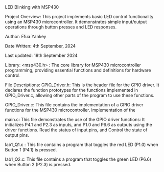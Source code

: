  LED Blinking with MSP430

Project Overview:
This project implements basic LED control functionality using an MSP430 microcontroller. It demonstrates simple input/output operations through button presses and LED responses.

Author: Efua Yankey

Date Written: 4th September, 2024

Last updated: 18th September 2024

Library:
<msp430.h> : The core library for MSP430 microcontroller programming, providing essential functions and definitions for hardware control.

File Descriptions:
GPIO_Driver.h: This is the header file for the GPIO driver. It declares the function prototypes for the functions implemented in GPIO_Driver.c, allowing other parts of the program to use these functions.

GPIO_Driver.c: This file contains the implementation of a GPIO driver functions for the MSP430 microcontroller. Implementation of the 

main.c: This file demonstrates the use of the GPIO driver functions: It initializes P4.1 and P2.3 as inputs, and P1.0 and P6.6 as outputs using the driver functions. Read the status of input pins, and Control the state of output pins.

lab1_Q1.c : This file contains a program that toggles the red LED (P1.0) when Button 1 (P4.1) is pressed.

lab1_Q2.c: This file contains a program that toggles the green LED (P6.6) when Button 2 (P2.3) is pressed.



